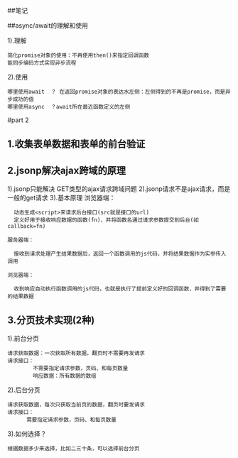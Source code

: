 ##笔记




##async/await的理解和使用

  1).理解

    简化promise对象的使用：不再使用then()来指定回调函数
    能同步编码方式实现异步流程
  2).使用
  
    哪里使用await  ？ 在返回promise对象的表达水左侧：左侧得到的不再是promise，而是异步成功的值
    哪里使用async  ？await所在最近函数定义的左侧

#part 2

## 1.收集表单数据和表单的前台验证

## 2.jsonp解决ajax跨域的原理
  1).jsonp只能解决 GET类型的ajax请求跨域问题
  2).jsonp请求不是ajax请求，而是一般的get请求
  3).基本原理
    浏览器端：

      动态生成<script>来请求后台接口(src就是接口的url)
      定义好用于接收响应数据的函数(fn)，并将函数名通过请求参数提交到后台(如callback=fn)

    服务器端：

      接收到请求处理产生结果数据后，返回一个函数调用的js代码，并将结果数据作为实参传入调用
      
    浏览器端：

      收到响应自动执行函数调用的js代码，也就是执行了提前定义好的回调函数，并得到了需要的结果数据

## 3.分页技术实现(2种)
  1).前台分页

    请求获取数据：一次获取所有数据，翻页时不需要再发请求
    请求接口：
            不需要指定请求参数，页码、和每页数量
            响应数据：所有数据的数组

  2).后台分页

    请求获取数据，每次只获取当前页的数据，翻页时要发请求
    请求接口：
          需要指定请求参数，页码、和每页数量
  3).如何选择？

    根据数据多少来选择，比如二三十条，可以选择前台分页